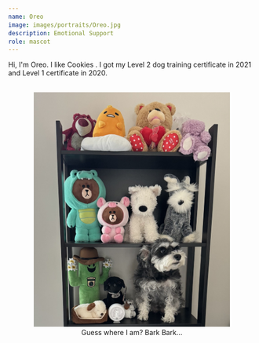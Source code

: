```yaml
---
name: Oreo
image: images/portraits/Oreo.jpg
description: Emotional Support
role: mascot
---
```

<!-- Personal description goes here -->
Hi, I'm Oreo. I like Cookies <i class="fa-solid fa-cookie-bite"></i>. I got my Level 2 dog training certificate in 2021 and Level 1 certificate in 2020.

<br>

<center>
    <img src="../images/portraits/oreo2.jpg" alt='Oreo' width=400>
    <figcaption>Guess where I am? Bark Bark...</figcaption>
</center>